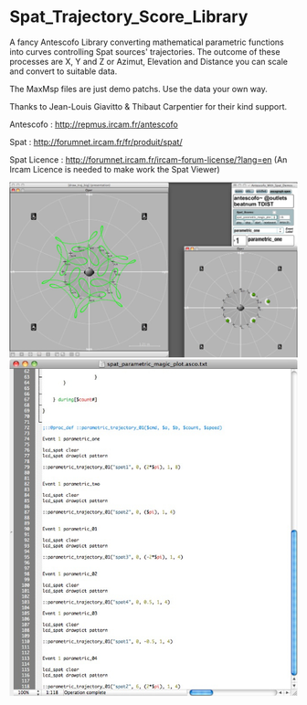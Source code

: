 # Spat_Trajectory_Score_Library


A fancy Antescofo Library converting mathematical parametric functions into curves controlling Spat sources' trajectories. 
The outcome of these processes are X, Y and Z or Azimut, Elevation and Distance you can scale and convert to suitable data.

The MaxMsp files are just demo patchs. Use the data your own way. 

Thanks to Jean-Louis Giavitto & Thibaut Carpentier for their kind support.


Antescofo : http://repmus.ircam.fr/antescofo

Spat : http://forumnet.ircam.fr/fr/produit/spat/

Spat Licence : http://forumnet.ircam.fr/ircam-forum-license/?lang=en
(An Ircam Licence is needed to make work the Spat Viewer)


![A screenshot of your theme](https://github.com/nadirB/Spat_Trajectory_Score_Library/blob/master/screen_caps_01.jpg)
![A screenshot of your theme](https://github.com/nadirB/Spat_Trajectory_Score_Library/blob/master/screen_caps_02.jpg)

